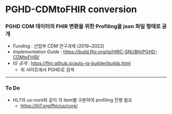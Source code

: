 # PGHD-CDMtoFHIR conversion
### PGHD CDM 데이터의 FHIR 변환을 위한 Profiling을 json 파일 형태로 공개
- *Funding* : 산업부 CDM 연구과제 (2019~2022)
- *Implementation Guide* : https://build.fhir.org/ig/HIRC-SNUBH/PGHD-CDMtoFHIR/
- *IG 공개* : https://fhir.github.io/auto-ig-builder/builds.html
   - 위 사이트에서 PGHD로 검색

---
### To Do
- HL7의 us-core와 같이 각 item별 구분하여 profiling 진행 필요
   - https://hl7.org/fhir/us/core/
